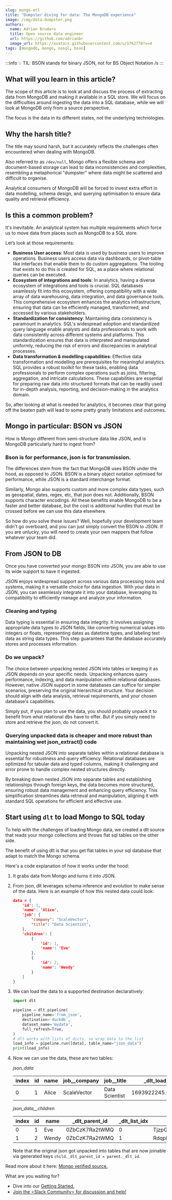 ```yaml
---
slug: mongo-etl
title: "Dumpster diving for data: The MongoDB experience"
image: /img/data-dumpster.png
authors:
  name: Adrian Brudaru
  title: Open source data engineer
  url: https://github.com/adrianbr
  image_url: https://avatars.githubusercontent.com/u/5762770?v=4
tags: [mongodb, mongo, nosql, bson]
---
```

:::info
💡 TIL: BSON stands for binary JSON, not for BS Object Notation /s
:::


## What will you learn in this article?

The scope of this article is to look at and discuss the process of extracting data from MongoDB and
making it available in a SQL store. We will focus on the difficulties around ingesting the data into
a SQL database, while we will look at MongoDB only from a source perspective.

The focus is the data in its different states, not the underlying technologies.

## Why the harsh title?

The title may sound harsh, but it accurately reflects the challenges often encountered when dealing
with MongoDB.

Also referred to as `/dev/null`, Mongo offers a flexible schema and document-based storage can lead
to data inconsistencies and complexities, resembling a metaphorical "dumpster" where data might be
scattered and difficult to organise.

Analytical consumers of MongoDB will be forced to invest extra effort in data modelling, schema
design, and querying optimisation to ensure data quality and retrieval efficiency.

## Is this a common problem?

It's inevitable. An analytical system has multiple requirements which force us to move data from
places such as MongoDB to a SQL store.

Let’s look at those requirements:

- **Business User access**: Most data is used by business users to improve operations. Business
  users access data via dashboards, or pivot-table like interfaces that enable them to do custom
  aggregations. The tooling that exists to do this is created for SQL, as a place where relational
  queries can be executed.
- **Ecosystem of integrations and tools**: In analytics, having a diverse ecosystem of integrations
  and tools is crucial. SQL databases seamlessly fit into this ecosystem, offering compatibility
  with a wide array of data warehousing, data integration, and data governance tools. This
  comprehensive ecosystem enhances the analytics infrastructure, ensuring that data can be
  efficiently managed, transformed, and accessed by various stakeholders.
- **Standardization for consistency**: Maintaining data consistency is paramount in analytics. SQL's
  widespread adoption and standardized query language enable analysts and data professionals to work
  with data consistently across different systems and platforms. This standardization ensures that
  data is interpreted and manipulated uniformly, reducing the risk of errors and discrepancies in
  analytical processes.
- **Data transformation & modelling capabilities**: Effective data transformation and modelling are
  prerequisites for meaningful analytics. SQL provides a robust toolkit for these tasks, enabling
  data professionals to perform complex operations such as joins, filtering, aggregation, and
  intricate calculations. These capabilities are essential for preparing raw data into structured
  formats that can be readily used for in-depth analysis, reporting, and decision-making in the
  analytics domain.

So, after looking at what is needed for analytics, it becomes clear that going off the beaten path
will lead to some pretty gnarly limitations and outcomes.

## Mongo in particular: BSON vs JSON

How is Mongo different from semi-structure data like JSON, and is MongoDB particularly hard to
ingest from?

### Bson is for performance, json is for transmission.

The differences stem from the fact that MongoDB uses BSON under the hood, as opposed to JSON. BSON
is a binary object notation optimised for performance, while JSON is a standard interchange format.

Similarly, Mongo also supports custom and more complex data types, such as geospatial, dates, regex,
etc, that json does not. Additionally, BSON supports character encodings. All these benefits enable
MongoDB to be a faster and better database, but the cost is additional hurdles that must be crossed
before we can use this data elsewhere.

So how do you solve these issues? Well, hopefully your development team didn't go overboard, and you
can just simply convert the BSON to JSON. If you are unlucky, you will need to create your own
mappers that follow whatever your team did.

## From JSON to DB

Once you have converted your mongo BSON into JSON, you are able to use its wide support to have it
ingested.

JSON enjoys widespread support across various data processing tools and systems, making it a
versatile choice for data ingestion. With your data in JSON, you can seamlessly integrate it into
your database, leveraging its compatibility to efficiently manage and analyze your information.

### Cleaning and typing

Data typing is essential in ensuring data integrity. It involves assigning appropriate data types to
JSON fields, like converting numerical values into integers or floats, representing dates as
datetime types, and labeling text data as string data types. This step guarantees that the database
accurately stores and processes information.

### Do we unpack?

The choice between unpacking nested JSON into tables or keeping it as JSON depends on your specific
needs. Unpacking enhances query performance, indexing, and data manipulation within relational
databases. However, native JSON support in some databases can suffice for simpler scenarios,
preserving the original hierarchical structure. Your decision should align with data analysis,
retrieval requirements, and your chosen database's capabilities.

Simply put, if you plan to use the data, you should probably unpack it to benefit from what
relational dbs have to offer. But if you simply need to store and retrieve the json, do not convert
it.

### Querying unpacked data is cheaper and more robust than maintaining wet json_extract()  code

Unpacking nested JSON into separate tables within a relational database is essential for robustness
and query efficiency. Relational databases are optimized for tabular data and typed columns, making
it challenging and error prone to handle complex nested structures directly.

By breaking down nested JSON into separate tables and establishing relationships through foreign
keys, the data becomes more structured, ensuring robust data management and enhancing query
efficiency. This simplification streamlines data retrieval and manipulation, aligning it with
standard SQL operations for efficient and effective use.

## Start using `dlt` to load Mongo to SQL today

To help with the challenges of loading Mongo data, we created a dlt source that reads your mongo
collections and throws flat sql tables on the other side.

The benefit of using dlt is that you get flat tables in your sql database that adapt to match the
Mongo schema.

Here's a code explanation of how it works under the hood:

1. It grabs data from Mongo and turns it into JSON.

1. From json, dlt leverages schema inference and evolution to make sense of the data. Here is an
   example of how this nested data could look:

   ```json
   data = {
       'id': 1,
       'name': 'Alice',
       'job': {
           "company": "ScaleVector",
           "title": "Data Scientist",
       },
       'children': [
           {
               'id': 1,
               'name': 'Eve'
           },
           {
               'id': 2,
               'name': 'Wendy'
           }
       ]
   }
   ```

1. We can load the data to a supported destination declaratively:

   ```python
   import dlt

   pipeline = dlt.pipeline(
       pipeline_name='from_json',
       destination='duckdb',
       dataset_name='mydata',
       full_refresh=True,
   )
   # dlt works with lists of dicts, so wrap data to the list
   load_info = pipeline.run([data], table_name="json_data")
   print(load_info)
   ```

1. Now we can use the data, these are two tables:

   *json_data*

   | index | id  | name  | job\_\_company | job\_\_title   | \_dlt_load_id     | \_dlt_id       |
   | ----- | --- | ----- | -------------- | -------------- | ----------------- | -------------- |
   | 0     | 1   | Alice | ScaleVector    | Data Scientist | 1693922245.602667 | 0ZbCzK7Ra2tWMQ |

   *json_data\_\_children*

   | index | id  | name  | \_dlt_parent_id | \_dlt_list_idx | \_dlt_id       |
   | ----- | --- | ----- | --------------- | -------------- | -------------- |
   | 0     | 1   | Eve   | 0ZbCzK7Ra2tWMQ  | 0              | TjzpGZ+dwrrQhg |
   | 1     | 2   | Wendy | 0ZbCzK7Ra2tWMQ  | 1              | RdqpN1luoKxQTA |

   Note that the original json got unpacked into tables that are now joinable via generated keys
   `child._dlt_parent_id = parent._dlt_id`.

Read more about it here:
[Mongo verified source.](https://dlthub.com/docs/dlt-ecosystem/verified-sources/mongodb)

What are you waiting for?

- Dive into our [Getting Started.](https://dlthub.com/docs/getting-started)
- [Join the ⭐Slack Community⭐ for discussion and help!](https://join.slack.com/t/dlthub-community/shared_invite/zt-1slox199h-HAE7EQoXmstkP_bTqal65g)

